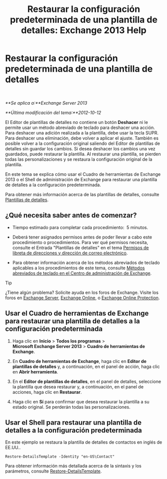 ﻿---
title: 'Restaurar la configuración predeterminada de una plantilla de detalles: Exchange 2013 Help'
TOCTitle: Restaurar la configuración predeterminada de una plantilla de detalles
ms:assetid: 84c5f49b-614d-4f0e-8701-0979a2eb90bf
ms:mtpsurl: https://technet.microsoft.com/es-es/library/Bb232102(v=EXCHG.150)
ms:contentKeyID: 49895749
ms.date: 05/22/2018
mtps_version: v=EXCHG.150
ms.translationtype: MT
---

# Restaurar la configuración predeterminada de una plantilla de detalles

 

_**Se aplica a:**Exchange Server 2013_

_**Última modificación del tema:**2012-10-12_

El Editor de plantillas de detalles no contiene un botón **Deshacer** ni le permite usar un método abreviado de teclado para deshacer una acción. Para deshacer una adición realizada a la plantilla, debe usar la tecla SUPR. Para deshacer una eliminación, debe volver a aplicar el ajuste. También es posible volver a la configuración original saliendo del Editor de plantillas de detalles sin guardar los cambios. Si desea deshacer los cambios una vez guardados, puede restaurar la plantilla. Al restaurar una plantilla, se pierden todas las personalizaciones y se restaura la configuración original de la plantilla.

En este tema se explica cómo usar el Cuadro de herramientas de Exchange 2013 o el Shell de administración de Exchange para restaurar una plantilla de detalles a la configuración predeterminada.

Para obtener más información acerca de las plantillas de detalles, consulte [Plantillas de detalles](details-templates-exchange-2013-help.md).

## ¿Qué necesita saber antes de comenzar?

  - Tiempo estimado para completar cada procedimiento:  5 minutos.

  - Deberá tener asignados permisos antes de poder llevar a cabo este procedimiento o procedimientos. Para ver qué permisos necesita, consulte el Entrada "Plantillas de detalles" en el tema [Permisos de libreta de direcciones y dirección de correo electrónico](email-address-and-address-book-permissions-exchange-2013-help.md).

  - Para obtener información acerca de los métodos abreviados de teclado aplicables a los procedimientos de este tema, consulte [Métodos abreviados de teclado en el Centro de administración de Exchange](keyboard-shortcuts-in-the-exchange-admin-center-exchange-online-protection-help.md).


> [!TIP]
> ¿Tiene algún problema? Solicite ayuda en los foros de Exchange. Visite los foros en <A href="https://go.microsoft.com/fwlink/p/?linkid=60612">Exchange Server</A>, <A href="https://go.microsoft.com/fwlink/p/?linkid=267542">Exchange Online</A>, o <A href="https://go.microsoft.com/fwlink/p/?linkid=285351">Exchange Online Protection</A>.



## Usar el Cuadro de herramientas de Exchange para restaurar una plantilla de detalles a la configuración predeterminada

1.  Haga clic en **Inicio** \> **Todos los programas** \> **Microsoft Exchange Server 2013** \> **Cuadro de herramientas de Exchange**.

2.  En **Cuadro de herramientas de Exchange**, haga clic en **Editor de plantillas de detalles** y, a continuación, en el panel de acción, haga clic en **Abrir herramienta**.

3.  En el **Editor de plantillas de detalles**, en el panel de detalles, seleccione la plantilla que desea restaurar y, a continuación, en el panel de acciones, haga clic en **Restaurar**.

4.  Haga clic en **Sí** para confirmar que desea restaurar la plantilla a su estado original. Se perderán todas las personalizaciones.

## Usar el Shell para restaurar una plantilla de detalles a la configuración predeterminada

En este ejemplo se restaura la plantilla de detalles de contactos en inglés de EE.UU..

    Restore-DetailsTemplate -Identity "en-US\Contact"

Para obtener información más detallada acerca de la sintaxis y los parámetros, consulte [Restore-DetailsTemplate](https://technet.microsoft.com/es-es/library/bb125188\(v=exchg.150\)).

